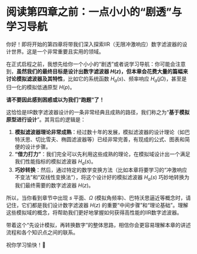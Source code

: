 # 阅读第四章之前：一点小小的“剧透”与学习导航

你好！即将开始的第四章将带我们深入探索IIR（无限冲激响应）数字滤波器的设计世界。这是一个非常重要且实用的领域。

在正式启程之前，我想先给你一个小小的“剧透”或者说学习导航：你可能会注意到，**虽然我们的最终目标是设计出数字滤波器 $H(z)$，但本章会花费大量的篇幅来讨论模拟滤波器及其特性**，比如它的系统函数 $H_a(s)$、频率响应 $H_a(j\Omega)$，甚至是归一化的模拟低通原型 $H(p)$。

**请不要因此感到困惑或以为我们“跑题”了！**

这恰恰是IIR数字滤波器设计的一条非常经典且成熟的路径，我们称之为“**基于模拟原型进行设计**”。其背后的逻辑是：

1.  **模拟滤波器理论非常成熟**：经过数十年的发展，模拟滤波器的设计理论（如巴特沃思、切比雪夫、椭圆滤波器等）已经非常完善，有现成的公式、图表和简便的设计步骤。
2.  **“借力打力”**：我们完全可以先利用这些成熟的理论，在模拟域设计出一个满足我们性能指标的模拟滤波器 $H_a(s)$。
3.  **巧妙转换**：然后，通过特定的数学变换方法（比如本章将要学习的“冲激响应不变法”和“双线性变换法”），将这个设计好的模拟滤波器 $H_a(s)$ 巧妙地转换为我们最终需要的数字滤波器 $H(z)$。

所以，当你看到章节中出现 $s$ 平面、$\Omega$ (模拟角频率)、巴特沃思逼近等概念时，请记住，它们都是我们设计数字滤波器 $H(z)$ 的重要“中间步骤”和“理论基础”。理解这些模拟域的概念，将帮助我们更好地掌握如何获得高性能的IIR数字滤波器。

带着这个“先设计模拟，再转换数字”的整体思路，相信你会更容易理解本章的讲述流程和各个知识点之间的联系。

祝你学习愉快！🚀